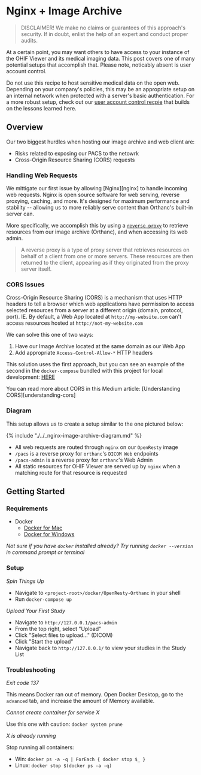 # Nginx + Image Archive

> DISCLAIMER! We make no claims or guarantees of this approach's security. If in
> doubt, enlist the help of an expert and conduct proper audits.

At a certain point, you may want others to have access to your instance of the
OHIF Viewer and its medical imaging data. This post covers one of many potential
setups that accomplish that. Please note, noticably absent is user account
control.

Do not use this recipe to host sensitive medical data on the open web. Depending
on your company's policies, this may be an appropriate setup on an internal
network when protected with a server's basic authentication. For a more robust
setup, check out our [user account control recpie](./user-account-control.md)
that builds on the lessons learned here.

## Overview

Our two biggest hurdles when hosting our image archive and web client are:

- Risks related to exposing our PACS to the netowrk
- Cross-Origin Resource Sharing (CORS) requests

### Handling Web Requests

We mittigate our first issue by allowing [Nginx][nginx] to handle incoming web
requests. Nginx is open source software for web serving, reverse proxying,
caching, and more. It's designed for maximum performance and stability --
allowing us to more reliably serve content than Orthanc's built-in server can.

More specifically, we accomplish this by using a
[`reverse proxy`](https://en.wikipedia.org/wiki/Reverse_proxy) to retrieve
resources from our image archive (Orthanc), and when accessing its web admin.

> A reverse proxy is a type of proxy server that retrieves resources on behalf
> of a client from one or more servers. These resources are then returned to the
> client, appearing as if they originated from the proxy server itself.

### CORS Issues

Cross-Origin Resource Sharing (CORS) is a mechanism that uses HTTP headers to
tell a browser which web applications have permission to access selected
resources from a server at a different origin (domain, protocol, port). IE. By
default, a Web App located at `http://my-website.com` can't access resources
hosted at `http://not-my-website.com`

We can solve this one of two ways:

1. Have our Image Archive located at the same domain as our Web App
2. Add appropriate `Access-Control-Allow-*` HTTP headers

This solution uses the first approach, but you can see an example of the second
in the `docker-compose` bundled with this project for local development:
[HERE](#)

You can read more about CORS in this Medium article: [Understanding
CORS][understanding-cors]

### Diagram

This setup allows us to create a setup similar to the one pictured below:

{% include "./../_nginx-image-archive-diagram.md" %}

- All web requests are routed through `nginx` on our `OpenResty` image
- `/pacs` is a reverse proxy for `orthanc`'s `DICOM Web` endpoints
- `/pacs-admin` is a reverse proxy for `orthanc`'s Web Admin
- All static resources for OHIF Viewer are served up by `nginx` when a matching
  route for that resource is requested

## Getting Started

### Requirements

- Docker
  - [Docker for Mac](https://docs.docker.com/docker-for-mac/)
  - [Docker for Windows](https://docs.docker.com/docker-for-windows/)

_Not sure if you have `docker` installed already? Try running `docker --version`
in command prompt or terminal_

### Setup

_Spin Things Up_

- Navigate to `<project-root>/docker/OpenResty-Orthanc` in your shell
- Run `docker-compose up`

_Upload Your First Study_

- Navigate to `http://127.0.0.1/pacs-admin`
- From the top right, select "Upload"
- Click "Select files to upload..." (DICOM)
- Click "Start the upload"
- Navigate back to `http://127.0.0.1/` to view your studies in the Study List

### Troubleshooting

_Exit code 137_

This means Docker ran out of memory. Open Docker Desktop, go to the `advanced`
tab, and increase the amount of Memory available.

_Cannot create container for service X_

Use this one with caution: `docker system prune`

_X is already running_

Stop running all containers:

- Win: `docker ps -a -q | ForEach { docker stop $_ }`
- Linux: `docker stop $(docker ps -a -q)`

